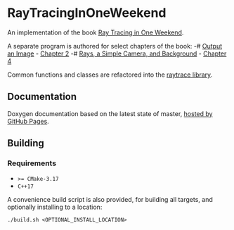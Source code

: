 # RayTracingInOneWeekend

An implementation of the book [Ray Tracing in One Weekend](https://raytracing.github.io/books/RayTracingInOneWeekend.html).

A separate program is authored for select chapters of the book:
-# [Output an Image](./src/0_outputAnImage) - [Chapter 2](https://raytracing.github.io/books/RayTracingInOneWeekend.html#outputanimage)
-# [Rays, a Simple Camera, and Background](./src/1_raysCameraAndBackground) - [Chapter 4](https://raytracing.github.io/books/RayTracingInOneWeekend.html#rays,asimplecamera,andbackground)

Common functions and classes are refactored into the [raytrace library](./src/raytrace).

## Documentation

Doxygen documentation based on the latest state of master, [hosted by GitHub Pages](https://moddyz.github.io/RayTracingInOneWeekend/).

## Building

### Requirements

- `>= CMake-3.17`
- `C++17`

A convenience build script is also provided, for building all targets, and optionally installing to a location:
```
./build.sh <OPTIONAL_INSTALL_LOCATION>
```
